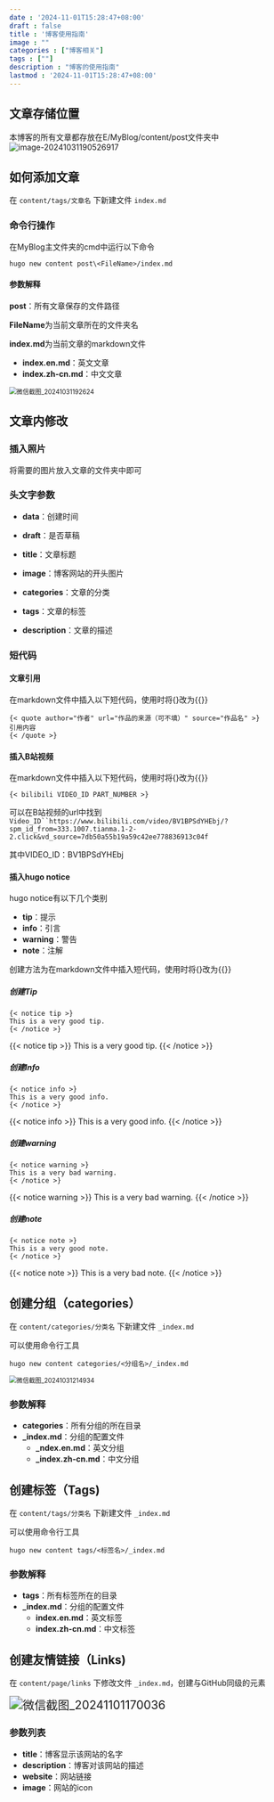 ```yaml
---
date : '2024-11-01T15:28:47+08:00'
draft : false
title : '博客使用指南'
image : ""
categories : ["博客相关"]
tags : [""]
description : "博客的使用指南"
lastmod : '2024-11-01T15:28:47+08:00'
---
```


## 文章存储位置

本博客的所有文章都存放在E/MyBlog/content/post文件夹中![image-20241031190526917](image-20241031190526917.png)

## 如何添加文章

在 `content/tags/文章名` 下新建文件 `index.md`

### 命令行操作

在MyBlog主文件夹的cmd中运行以下命令

```
hugo new content post\<FileName>/index.md
```

#### 参数解释

**post**：所有文章保存的文件路径

**FileName**为当前文章所在的文件夹名

**index.md**为当前文章的markdown文件

- **index.en.md**：英文文章
- **index.zh-cn.md**：中文文章

<img src="微信截图_20241031192624.png" alt="微信截图_20241031192624" style="zoom: 80%;" />



## 文章内修改

###  插入照片

将需要的图片放入文章的文件夹中即可

### 头文字参数

- **data**：创建时间

- **draft**：是否草稿

- **title**：文章标题

- **image**：博客网站的开头图片

- **categories**：文章的分类

- **tags**：文章的标签

- **description**：文章的描述

### 短代码

#### 文章引用

在markdown文件中插入以下短代码，使用时将{}改为{{}}

```
{< quote author="作者" url="作品的来源（可不填）" source="作品名" >}
引用内容
{< /quote >}
```

#### 插入B站视频

在markdown文件中插入以下短代码，使用时将{}改为{{}}

```
{< bilibili VIDEO_ID PART_NUMBER >}
```

可以在B站视频的url中找到`Video_ID``https://www.bilibili.com/video/BV1BPSdYHEbj/?spm_id_from=333.1007.tianma.1-2-2.click&vd_source=7db50a55b19a59c42ee778836913c04f`

其中VIDEO_ID：BV1BPSdYHEbj

#### 插入hugo notice

hugo notice有以下几个类别

- **tip**：提示
- **info**：引言
- **warning**：警告
- **note**：注解

创建方法为在markdown文件中插入短代码，使用时将{}改为{{}}

##### 创建Tip

```
{< notice tip >}
This is a very good tip.
{< /notice >}
```

{{< notice tip >}}
This is a very good tip.
{{< /notice >}}

##### 创建Info

```
{< notice info >}
This is a very good info.
{< /notice >}
```

{{< notice info >}}
This is a very good info.
{{< /notice >}}

##### 创建warning

```
{< notice warning >}
This is a very bad warning.
{< /notice >}
```

{{< notice warning >}}
This is a very bad warning.
{{< /notice >}}

##### 创建note

```
{< notice note >}
This is a very good note.
{< /notice >}
```

{{< notice note >}}
This is a very bad note.
{{< /notice >}}

## 创建分组（categories）

在 `content/categories/分类名` 下新建文件 `_index.md`

可以使用命令行工具

```
hugo new content categories/<分组名>/_index.md
```

<img src="微信截图_20241031214934.png" alt="微信截图_20241031214934" style="zoom:80%;" />

### 参数解释

- **categories**：所有分组的所在目录
- **_index.md**：分组的配置文件
  - **_ndex.en.md**：英文分组
  - **_index.zh-cn.md**：中文分组


## 创建标签（Tags)

在 `content/tags/分类名` 下新建文件 `_index.md`

可以使用命令行工具

```
hugo new content tags/<标签名>/_index.md
```

### 参数解释

- **tags**：所有标签所在的目录
- **_index.md**：分组的配置文件
  - **index.en.md**：英文标签
  - **index.zh-cn.md**：中文标签


## 创建友情链接（Links)

在 `content/page/links` 下修改文件 `_index.md`，创建与GitHub同级的元素

<img src="微信截图_20241101170036.png" alt="微信截图_20241101170036" style="zoom: 150%;" />

### 参数列表

- **title**：博客显示该网站的名字
- **description**：博客对该网站的描述
- **website**：网站链接
- **image**：网站的icon
